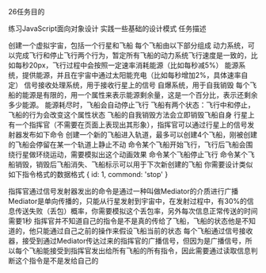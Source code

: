 26任务目的

练习JavaScript面向对象设计
实践一些基础的设计模式
任务描述

创建一个虚拟宇宙，包括一个行星和飞船
每个飞船由以下部分组成
动力系统，可以完成飞行和停止飞行两个行为，暂定所有飞船的动力系统飞行速度是一致的，比如每秒20px，飞行过程中会按照一定速率消耗能源（比如每秒减5%）
能源系统，提供能源，并且在宇宙中通过太阳能充电（比如每秒增加2%，具体速率自定）
信号接收处理系统，用于接收行星上的信号
自爆系统，用于自我销毁
每个飞船的能源是有限的，用一个属性来表示能源剩余量，这是一个百分比，表示还剩余多少能源。
能源耗尽时，飞船会自动停止飞行
飞船有两个状态：飞行中和停止，飞船的行为会改变这个属性状态
飞船的自我销毁方法会立即销毁飞船自身
行星上有一个指挥官（不需要在页面上表现出其形象），指挥官可以通过行星上的信号发射器发布如下命令
创建一个新的飞船进入轨道，最多可以创建4个飞船，刚被创建的飞船会停留在某一个轨道上静止不动
命令某个飞船开始飞行，飞行后飞船会围绕行星做环绕运动，需要模拟出这个动画效果
命令某个飞船停止飞行
命令某个飞船销毁，销毁后飞船消失、飞船标示可以用于下次新创建的飞船
你需要设计类似如下指令格式的数据格式
			{
				id: 1,
				commond: 'stop'
			}
		
指挥官通过信号发射器发出的命令是通过一种叫做Mediator的介质进行广播
Mediator是单向传播的，只能从行星发射到宇宙中，在发射过程中，有30%的信息传送失败（丢包）概率，你需要模拟这个丢包率，另外每次信息正常传送的时间需要1秒
指挥官并不知道自己的指令是不是真的传给了飞船，飞船的状态他是不知道的，他只能通过自己之前的操作来假设飞船当前的状态
每个飞船通过信号接收器，接受到通过Mediator传达过来的指挥官的广播信号，但因为是广播信号，所以每个飞船能接受到指挥官发出给所有飞船的所有指令，因此需要通过读取信息判断这个指令是不是发给自己的